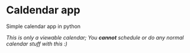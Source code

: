# Caldendar app

 Simple calendar app in python

 *This is only a viewable calendar; You **cannot** schedule or do any normal calendar stuff with this :)*
